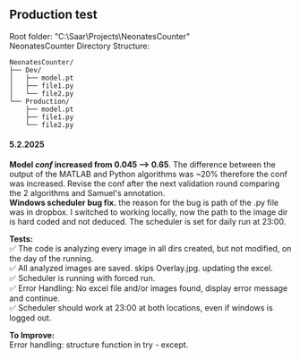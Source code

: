 ## Production test

Root folder: "C:\Saar\Projects\NeonatesCounter" <br>
NeonatesCounter Directory Structure: <br>

```plaintext
NeonatesCounter/
├── Dev/
│   ├── model.pt
│   ├── file1.py
│   └── file2.py
└── Production/
    ├── model.pt
    ├── file1.py
    └── file2.py
```

#### 5.2.2025
**Model *conf* increased from 0.045 --> 0.65**. The difference between the output of the MATLAB and Python algorithms was ~20% therefore the conf was increased. Revise the conf after the next validation round comparing the 2 algorithms and Samuel's annotation. <br>
**Windows scheduler bug fix.** the reason for the bug is path of the .py file was in dropbox. I switched to working locally, now the path to the image dir is hard coded and not deduced. The scheduler is set for daily run at 23:00. <br>

**Tests:** <br>
:white_check_mark: The code is analyzing every image in all dirs created, but not modified, on the day of the running. <br>
:white_check_mark: All analyzed images are saved. skips Overlay.jpg. updating the excel. <br>
:white_check_mark: Scheduler is running with forced run. <br>
✅ Error Handling: No excel file and/or images found, display error message and continue. <br>
✅ Scheduler should work at 23:00 at both locations, even if windows is logged out. <br>

**To Improve:** <br>
Error handling: structure function in try - except.

